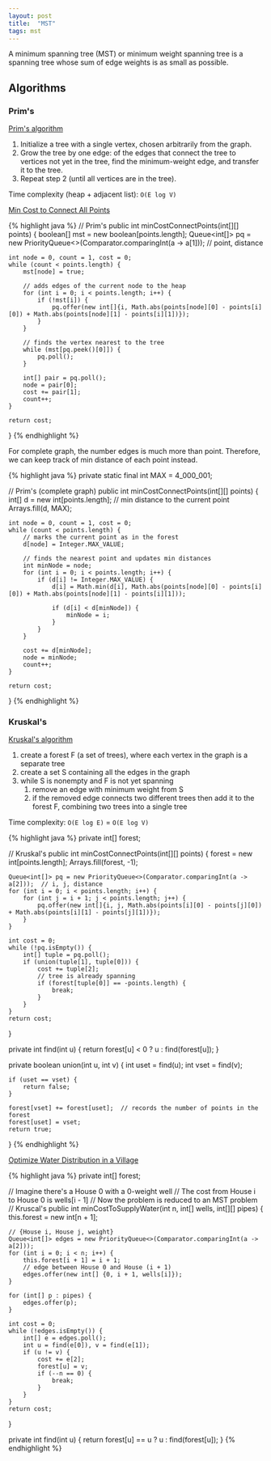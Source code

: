 ```yaml
---
layout: post
title:  "MST"
tags: mst
---
```


A minimum spanning tree (MST) or minimum weight spanning tree is a spanning tree whose sum of edge weights is as small as possible.

## Algorithms

### Prim's

[Prim's algorithm](https://en.wikipedia.org/wiki/Prim%27s_algorithm)

1. Initialize a tree with a single vertex, chosen arbitrarily from the graph.
1. Grow the tree by one edge: of the edges that connect the tree to vertices not yet in the tree, find the minimum-weight edge, and transfer it to the tree.
1. Repeat step 2 (until all vertices are in the tree).

Time complexity (heap + adjacent list): `O(E log V)`

[Min Cost to Connect All Points][min-cost-to-connect-all-points]

{% highlight java %}
// Prim's
public int minCostConnectPoints(int[][] points) {
    boolean[] mst = new boolean[points.length];
    Queue<int[]> pq = new PriorityQueue<>(Comparator.comparingInt(a -> a[1]));  // point, distance

    int node = 0, count = 1, cost = 0;
    while (count < points.length) {
        mst[node] = true;

        // adds edges of the current node to the heap
        for (int i = 0; i < points.length; i++) {
            if (!mst[i]) {
                pq.offer(new int[]{i, Math.abs(points[node][0] - points[i][0]) + Math.abs(points[node][1] - points[i][1])});
            }
        }

        // finds the vertex nearest to the tree
        while (mst[pq.peek()[0]]) {
            pq.poll();
        }

        int[] pair = pq.poll();
        node = pair[0];
        cost += pair[1];
        count++;
    }

    return cost;
}
{% endhighlight %}

For complete graph, the number edges is much more than point. Therefore, we can keep track of min distance of each point instead.

{% highlight java %}
private static final int MAX = 4_000_001;

// Prim's (complete graph)
public int minCostConnectPoints(int[][] points) {
    int[] d = new int[points.length];  // min distance to the current point
    Arrays.fill(d, MAX);

    int node = 0, count = 1, cost = 0;
    while (count < points.length) {
        // marks the current point as in the forest
        d[node] = Integer.MAX_VALUE;

        // finds the nearest point and updates min distances
        int minNode = node;
        for (int i = 0; i < points.length; i++) {
            if (d[i] != Integer.MAX_VALUE) {
                d[i] = Math.min(d[i], Math.abs(points[node][0] - points[i][0]) + Math.abs(points[node][1] - points[i][1]));

                if (d[i] < d[minNode]) {
                    minNode = i;
                }
            }
        }

        cost += d[minNode];
        node = minNode;
        count++;
    }

    return cost;
}
{% endhighlight %}

### Kruskal's

[Kruskal's algorithm](https://en.wikipedia.org/wiki/Kruskal%27s_algorithm)

1. create a forest F (a set of trees), where each vertex in the graph is a separate tree
1. create a set S containing all the edges in the graph
1. while S is nonempty and F is not yet spanning
   1. remove an edge with minimum weight from S
   1. if the removed edge connects two different trees then add it to the forest F, combining two trees into a single tree

Time complexity: `O(E log E)` = `O(E log V)`

{% highlight java %}
private int[] forest;

// Kruskal's
public int minCostConnectPoints(int[][] points) {
    forest = new int[points.length];
    Arrays.fill(forest, -1);

    Queue<int[]> pq = new PriorityQueue<>(Comparator.comparingInt(a -> a[2]));  // i, j, distance
    for (int i = 0; i < points.length; i++) {
        for (int j = i + 1; j < points.length; j++) {
            pq.offer(new int[]{i, j, Math.abs(points[i][0] - points[j][0]) + Math.abs(points[i][1] - points[j][1])});
        }
    }

    int cost = 0;
    while (!pq.isEmpty()) {
        int[] tuple = pq.poll();
        if (union(tuple[1], tuple[0])) {
            cost += tuple[2];
            // tree is already spanning
            if (forest[tuple[0]] == -points.length) {
                break;
            }
        }
    }
    return cost;
}

private int find(int u) {
    return forest[u] < 0 ? u : find(forest[u]);
}

private boolean union(int u, int v) {
    int uset = find(u);
    int vset = find(v);

    if (uset == vset) {
        return false;
    }

    forest[vset] += forest[uset];  // records the number of points in the forest
    forest[uset] = vset;
    return true;
}
{% endhighlight %}

[Optimize Water Distribution in a Village][optimize-water-distribution-in-a-village]

{% highlight java %}
private int[] forest;

// Imagine there's a House 0 with a 0-weight well
// The cost from House i to House 0 is wells[i - 1]
// Now the problem is reduced to an MST problem
// Kruscal's
public int minCostToSupplyWater(int n, int[] wells, int[][] pipes) {
    this.forest = new int[n + 1];

    // {House i, House j, weight}
    Queue<int[]> edges = new PriorityQueue<>(Comparator.comparingInt(a -> a[2]));
    for (int i = 0; i < n; i++) {
        this.forest[i + 1] = i + 1;
        // edge between House 0 and House (i + 1)
        edges.offer(new int[] {0, i + 1, wells[i]});
    }

    for (int[] p : pipes) {
        edges.offer(p);
    }

    int cost = 0;
    while (!edges.isEmpty()) {
        int[] e = edges.poll();
        int u = find(e[0]), v = find(e[1]);
        if (u != v) {
            cost += e[2];
            forest[u] = v;
            if (--n == 0) {
                break;
            }
        }
    }
    return cost;
}

private int find(int u) {
    return forest[u] == u ? u : find(forest[u]);
}
{% endhighlight %}

[min-cost-to-connect-all-points]: https://leetcode.com/problems/min-cost-to-connect-all-points/
[optimize-water-distribution-in-a-village]: https://leetcode.com/problems/optimize-water-distribution-in-a-village/
